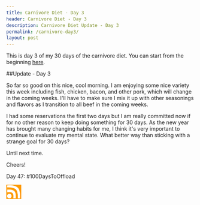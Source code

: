 ```yaml
---
title: Carnivore Diet - Day 3
header: Carnivore Diet - Day 3
description: Carnivore Diet Update - Day 3
permalink: /carnivore-day3/
layout: post
---
```


This is day 3 of my 30 days of the carnivore diet. You can start from the beginning [here](https://blog.mooreanalysis.com/carnivore1/).

##Update - Day 3

So far so good on this nice, cool morning. I am enjoying some nice variety this week including fish, chicken, bacon, and other pork, which will change in the coming weeks. I'll have to make sure I mix it up with other seasonings and flavors as I transition to all beef in the coming weeks.

I had some reservations the first two days but I am really committed now if for no other reason to keep doing something for 30 days. As the new year has brought many changing habits for me, I think it's very important to continue to evaluate my mental state. What better way than sticking with a strange goal for 30 days?

Until next time.

Cheers!

Day 47: #100DaysToOffload

<a href="https://blog.mooreanalysis.com/feed.xml"><img src="/assets/images/rss_feed.jpg" style="opacity:1;" width="40"/></a>
